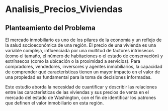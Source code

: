 # Analisis_Precios_Viviendas
## Planteamiento del Problema
El mercado inmobiliario es uno de los pilares de la economía y un reflejo de la salud socioeconómica de una región. El precio de una vivienda es una variable compleja, influenciada por una multitud de factores intrínsecos (como el tamaño, el número de habitaciones o el estado de conservación) y extrínsecos (como la ubicación o la proximidad a servicios). Para compradores, vendedores, inversores y agentes inmobiliarios, la capacidad de comprender qué características tienen un mayor impacto en el valor de una propiedad es fundamental para la toma de decisiones informadas.

Este estudio aborda la necesidad de cuantificar y describir las relaciones entre las características de las viviendas y sus precios de venta en el mercado del estado de Washington, con el fin de identificar los patrones que definen el valor inmobiliario en esta región.

